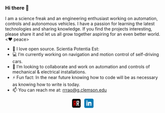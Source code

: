 ### Hi there 👋
<p>I am a science freak and an engineering enthusiast working on automation, controls and autonomous vehicles. I have a passion for learning the latest technologies and sharing  knowledge. If you find the projects interesting, please share it and let us all grow together aspiring for an even better world. <❤️ peace></p>
  
- 🚀 I love open source. Scientia Potentia Est:
- 💻 I’m currently working on navigation and motion control of self-driving cars. 
- 👯 I’m looking to collaborate and work on automation and controls of mechanical & electrical installations.
- ⚡ Fun fact: In the near future knowing how to code will be as necessary as knowing how to write is today.
- 📫 You can reach me at: rrrao@g.clemson.edu

<p align='center'>
<a href="https://dev.to/stephenaulu"><img height="30" src="https://github.com/rrrpawar/rrrpawar/blob/main/website_logo.png?raw=true"></a>&nbsp;&nbsp;
<a href="https://www.linkedin.com/in/rrrao/"><img height="30" src="https://github.com/rrrpawar/rrrpawar/blob/main/linkedin.png?raw=true"></a>
</p>
